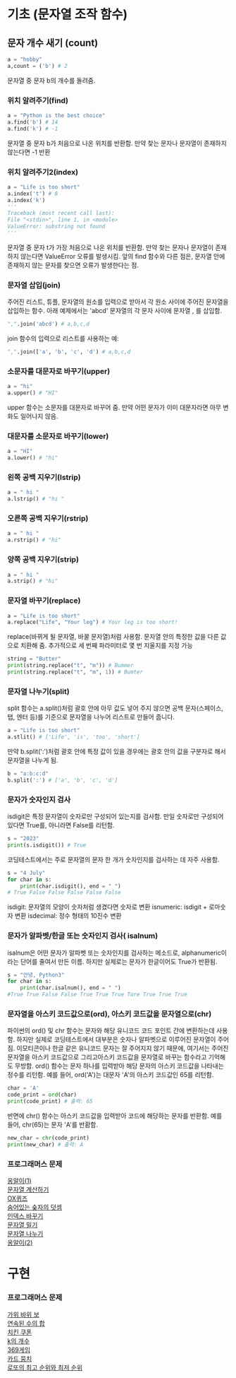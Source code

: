 # 기초 (문자열 조작 함수) 

## 문자 개수 새기 (count)

```python
a = "hobby"
a,count = ('b') # 2
```
문자열 중 문자 b의 개수를 돌려줌.

### 위치 알려주기(find)

```python
a = "Python is the best choice"
a.find('b') # 14
a.find('k') # -1
```
문자열 중 문자 b가 처음으로 나온 위치를 반환함. 만약 찾는 문자나 문자열이 존재하지 않는다면 -1 반환 

### 위치 알려주기2(index)
```python
a = "Life is too short"
a.index('t') # 8
a.index('k')
'''
Traceback (most recent call last):
File "<stdin>", line 1, in <module>
ValueError: substring not found
'''
```
문자열 중 문자 t가 가장 처음으로 나온 위치를 반환함. 만약 찾는 문자나 문자열이 존재하지 않는다면 ValueError 오류를 발생시킴. 앞의 find 함수와 다른 점은, 문자열 안에 존재하지 않는 문자를 찾으면 오류가 발생한다는 점.

### 문자열 삽입(join)
주어진 리스트, 튜플, 문자열의 원소를 입력으로 받아서 각 원소 사이에 주어진 문자열을 삽입하는 함수. 아래 예제에서는 'abcd' 문자열의 각 문자 사이에 문자열 , 를 삽입함. 
```python
",".join('abcd') # a,b,c,d
```
join 함수의 입력으로 리스트를 사용하는 예:
```python
",".join(['a', 'b', 'c', 'd') # a,b,c,d
```

### 소문자를 대문자로 바꾸기(upper)
```python
a = "hi"
a.upper() # "HI"
```
upper 함수는 소문자를 대문자로 바꾸어 줌. 만약 어떤 문자가 이미 대문자라면 아무 변화도 일어나지 않음. 

### 대문자를 소문자로 바꾸기(lower)
```python
a = "HI"
a.lower() # "hi"
```

### 왼쪽 공백 지우기(lstrip) 
```python
a = " hi "
a.lstrip() # "hi "
```

### 오른쪽 공백 지우기(rstrip) 
```python
a = " hi "
a.rstrip() # "hi"
```

### 양쪽 공백 지우기(strip) 
```python
a = " hi "
a.strip() # "hi"
```

### 문자열 바꾸기(replace)
```python
a = "Life is too short"
a.replace("Life", "Your leg") # Your leg is too short!
```
replace(바뀌게 될 문자열, 바꿀 문자열)처럼 사용함. 문자열 안의 특정한 값을 다른 값으로 치환해 줌. 추가적으로 세 번째 파라미터로 몇 번 지울지를 지정 가능
```python
string = "Butter"
print(string.replace("t", "m")) # Bummer
print(string.replace("t", "m", 1)) # Bumter
```

### 문자열 나누기(split)
split 함수는 a.split()처럼 괄호 안에 아무 값도 넣어 주지 않으면 공백 문자(스페이스, 탭, 엔터 등)를 기준으로 문자열을 나누어 리스트로 만들어 줍니다. 
```python
a = "Life is too short"
a.stlit() # ['Life', 'is', 'too', 'short']
```
만약 b.split(':')처럼 괄호 안에 특정 값이 있을 경우에는 괄호 안의 값을 구분자로 해서 문자열을 나누게 됨. 
```python
b = "a:b:c:d"
b.split(':') # ['a', 'b', 'c', 'd']
```

### 문자가 숫자인지 검사
isdigit은 특정 문자열이 숫자로만 구성되어 있는지를 검사함. 만일 숫자로만 구성되어 있다면 True를, 아니라면 False를 리턴함.
```python
s = "2023"
print(s.isdigit()) # True
```
코딩테스트에서는 주로 문자열의 문자 한 개가 숫자인지를 검사하는 데 자주 사용함.
```python
s = "4 July"
for char in s:
	print(char.isdigit(), end = " ")
# True False False False False False
```
isdigit: 문자열의 모양이 숫자처럼 생겼다면 숫자로 변환
isnumeric: isdigit + 로마숫자 변환 
isdecimal: 정수 형태의 10진수 변환 

### 문자가 알파벳/한글 또는 숫자인지 검사( isalnum)
isalnum은 어떤 문자가 알파벳 또는 숫자인지를 검사하는 메소드로, alphanumeric이라는 단어를 줄여서 만든 이름. 하지만 실제로는 문자가 한글이어도 True가 반환됨.
```python
s = "안녕, Python3"
for char in s:
	print(char.isalnum(), end = " ")
#True True False False True True True Ture True True True
```

### 문자열을 아스키 코드값으로(ord), 아스키 코드값을 문자열으로(chr)
파이썬의 ord() 및 chr 함수는 문자와 해당 유니코드 코드 포인트 간에 변환하는데 사용함. 하지만 실제로 코딩테스트에서 대부분은 숫자나 알파벳으로 이루어진 문자열이 주어짐. 이모티콘이나 한글 같은 유니코드 문자는 잘 주어지지 않기 때문에, 여기서는 주어진 문자열을 아스키 코드값으로 그리고아스키 코드값을 문자열로 바꾸는 함수라고 기억해도 무방함. 
ord() 함수는 문자 하나를 입력받아 해당 문자의 아스키 코드값을 나타내는 정수를 리턴함. 예를 들어, ord('A')는 대문자 'A'의 아스키 코드값인 65를 리턴함. 
```python
char = 'A'
code_print = ord(char)
print(code_print) # 출력: 65
```
반면에 chr() 함수는 아스키 코드값을 입력받아 코드에 해당하는 문자를 반환함. 예를 들어, chr(65)는 문자 'A'를 반홤함.
```python
new_char = chr(code_print)
print(new_char) # 출력: A
```
### 프로그래머스 문제 
[옹알이(1)](https://school.programmers.co.kr/learn/courses/30/lessons/120956) </br>
[문자열 계산하기](https://school.programmers.co.kr/learn/courses/30/lessons/120902) </br>
[OX퀴즈](https://school.programmers.co.kr/learn/courses/30/lessons/120907) </br>
[숨어있는 숮자의 덧셈](https://school.programmers.co.kr/learn/courses/30/lessons/120864) </br>
[인덱스 바꾸기](https://school.programmers.co.kr/learn/courses/30/lessons/120895) </br>
[문자열 밀기](https://school.programmers.co.kr/learn/courses/30/lessons/120921) </br>
[문자열 나누기](https://school.programmers.co.kr/learn/courses/30/lessons/140108) </br>
[옹알이(2)](https://school.programmers.co.kr/learn/courses/30/lessons/133499) </br>

# 구현
### 프로그래머스 문제
[가위 바위 보](https://school.programmers.co.kr/learn/courses/30/lessons/120839) </br>
[연속된 수의 합](https://school.programmers.co.kr/learn/courses/30/lessons/120923) </br>
[치킨 쿠폰](https://school.programmers.co.kr/learn/courses/30/lessons/120884) </br>
[k의 개수](https://school.programmers.co.kr/learn/courses/30/lessons/120887) </br>
[369게임](https://school.programmers.co.kr/learn/courses/30/lessons/120891) </br>
[카드 뭉치](https://school.programmers.co.kr/learn/courses/30/lessons/159994) </br>
[로또의 최고 순위와 최저 순위](https://school.programmers.co.kr/learn/courses/30/lessons/77484) </br>
